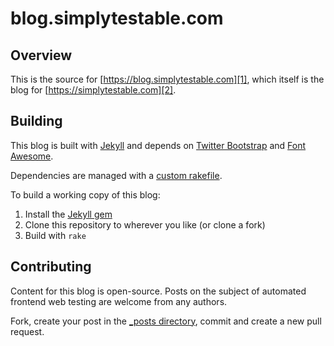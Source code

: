 blog.simplytestable.com
=======================

## Overview

This is the source for [https://blog.simplytestable.com][1], which itself is the blog for [https://simplytestable.com][2].

## Building

This blog is built with [Jekyll][3] and depends on [Twitter Bootstrap][4] and [Font Awesome][5].

Dependencies are managed with a [custom rakefile][6].

To build a working copy of this blog:

1. Install the [Jekyll gem][7]
2. Clone this repository to wherever you like (or clone a fork)
3. Build with `rake`

## Contributing

Content for this blog is open-source. Posts on the subject of automated frontend web testing are welcome from any authors.

Fork, create your post in the [_posts directory][8], commit and create a new pull request.

[1]: https://blog.simplytestable.com
[2]: https://simplytestable.com
[3]: https://github.com/mojombo/jekyll/
[4]: http://twitter.github.com/bootstrap/
[5]: http://fortawesome.github.com/Font-Awesome/
[6]: https://github.com/webignition/blog.simplytestable.com/blob/master/rakefile.rb
[7]: https://github.com/mojombo/jekyll/wiki/install
[8]: https://github.com/webignition/blog.simplytestable.com/tree/master/_posts